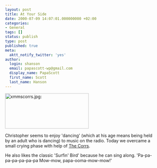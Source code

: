 ```yaml
---
layout: post
title: At Your Side
date: 2000-07-09 14:07:01.000000000 +02:00
categories:
- General
tags: []
status: publish
type: post
published: true
meta:
  aktt_notify_twitter: 'yes'
author:
  login: shanson
  email: papascott-wp@gmail.com
  display_name: PapaScott
  first_name: Scott
  last_name: Hanson
---
```

<p><a href="http://www.thecorrs.org/disco/lyrics/lyrics_a.html#ays"><img src="https://res.cloudinary.com/papascott/image/upload/wordpress/wp-content/uploads/2000/07/xmmscorrs.jpg" height="116" width="275" border="0" alt="xmmscorrs.jpg: " /></a></p>
<p>Christopher seems to enjoy 'dancing' (which at his age means being held by an adult who is dancing) to music on the radio. Today we overcame a small crying phase with help of <a href="http://www.thecorrs.org/disco/lyrics/lyrics_a.html#ays">The Corrs</a>.</p>
<p>He also likes the classic 'Surfin' Bird' because he can sing along. 'Pa-pa-pa-pa-pa-pa-pa Mow-mow, papa-ooma-mow-mow!'</p>
